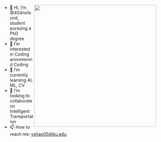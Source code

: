 [<img align="right" width="400" src="https://github-readme-stats.vercel.app/api?username=404nofound&show_icons=true"/>](https://github.com/404nofound/)

- 👋 Hi, I’m @404nofound, student pursuing a PhD degree
- 👀 I’m interested in Coding annnnnnnnd Coding
- 🌱 I’m currently learning AI, ML, CV
- 💞️ I’m looking to collaborate on Intelligent Transportation
- 📫 How to reach me: yshao05@bu.edu

<!---
404nofound/404nofound is a ✨ special ✨ repository because its `README.md` (this file) appears on your GitHub profile.
You can click the Preview link to take a look at your changes.
--->
